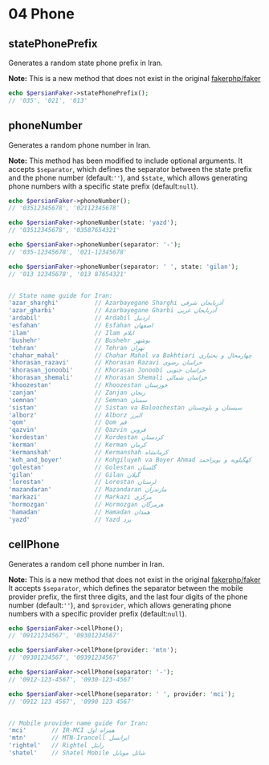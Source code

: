 # 04 Phone

## statePhonePrefix

Generates a random state phone prefix in Iran.

**Note:** This is a new method that does not exist in the original [fakerphp/faker](https://fakerphp.org/)

```php
echo $persianFaker->statePhonePrefix();
// '035', '021', '013'
```

## phoneNumber

Generates a random phone number in Iran.

**Note:** This method has been modified to include optional arguments. It accepts `$separator`, which defines the separator between the state prefix and the phone number (default:`''`), and `$state`, which allows generating phone numbers with a specific state prefix (default:`null`).

```php
echo $persianFaker->phoneNumber();
// '03512345678', '02112345678'

echo $persianFaker->phoneNumber(state: 'yazd');
// '03512345678', '03587654321'

echo $persianFaker->phoneNumber(separator: '-');
// '035-12345678', '021-12345678'

echo $persianFaker->phoneNumber(separator: ' ', state: 'gilan');
// '013 12345678', '013 87654321'


// State name guide for Iran:
'azar_sharghi'          // Azarbayegane Sharghi آذربایجان شرقی
'azar_gharbi'           // Azarbayegane Gharbi آذربایجان غربی
'ardabil'               // Ardabil اردبیل
'esfahan'               // Esfahan اصفهان
'ilam'                  // Ilam ایلام
'bushehr'               // Bushehr بوشهر
'tehran'                // Tehran تهران
'chahar_mahal'          // Chahar Mahal va Bakhtiari چهارمحال و بختیاری
'khorasan_razavi'       // Khorasan Razavi خراسان رضوی
'khorasan_jonoobi'      // Khorasan Jonoobi خراسان جنوبی
'khorasan_shemali'      // Khorasan Shemali خراسان شمالی
'khoozestan'            // Khoozestan خوزستان
'zanjan'                // Zanjan زنجان
'semnan'                // Semnan سمنان
'sistan'                // Sistan va Baloochestan سیستان و بلوچستان
'alborz'                // Alborz البرز
'qom'                   // Qom قم
'qazvin'                // Qazvin قزوین
'kordestan'             // Kordestan کردستان
'kerman'                // Kerman کرمان
'kermanshah'            // Kermanshah کرمانشاه
'koh_and_boyer'         // Kohgiluyeh va Boyer Ahmad کهگیلویه و بویراحمد
'golestan'              // Golestan گلستان
'gilan'                 // Gilan گیلان
'lorestan'              // Lorestan لرستان
'mazandaran'            // Mazandaran مازندران
'markazi'               // Markazi مرکزی
'hormozgan'             // Hormozgan هرمزگان
'hamadan'               // Hamadan همدان
'yazd'                  // Yazd یزد
```

## cellPhone

Generates a random cell phone number in Iran.

**Note:** This is a new method that does not exist in the original [fakerphp/faker](https://fakerphp.org/)  
It accepts `$separator`, which defines the separator between the mobile provider prefix, the first three digits, and the last four digits of the phone number (default:`''`), and `$provider`, which allows generating phone numbers with a specific provider prefix (default:`null`).

```php
echo $persianFaker->cellPhone();
// '09121234567', '09301234567'

echo $persianFaker->cellPhone(provider: 'mtn');
// '09301234567', '09391234567'

echo $persianFaker->cellPhone(separator: '-');
// '0912-123-4567', '0930-123-4567'

echo $persianFaker->cellPhone(separator: ' ', provider: 'mci');
// '0912 123 4567', '0990 123 4567'


// Mobile provider name guide for Iran:
'mci'       // IR-MCI همراه اول
'mtn'       // MTN-Irancell ایرانسل
'rightel'   // Rightel رایتل
'shatel'    // Shatel Mobile شاتل موبایل
```

